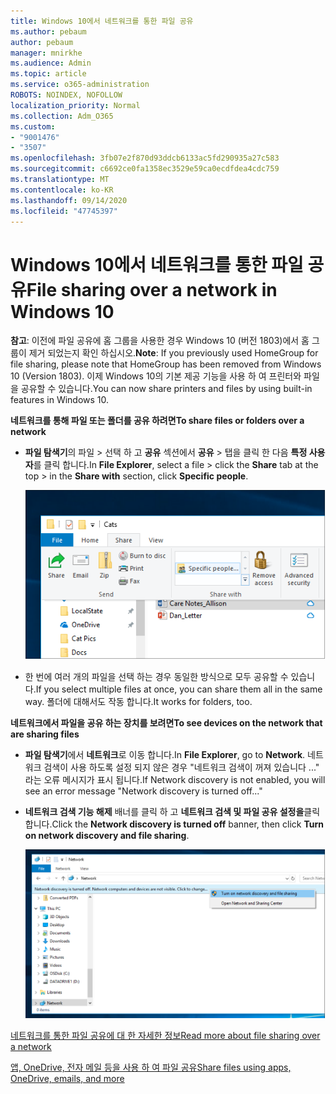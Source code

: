 ```yaml
---
title: Windows 10에서 네트워크를 통한 파일 공유
ms.author: pebaum
author: pebaum
manager: mnirkhe
ms.audience: Admin
ms.topic: article
ms.service: o365-administration
ROBOTS: NOINDEX, NOFOLLOW
localization_priority: Normal
ms.collection: Adm_O365
ms.custom:
- "9001476"
- "3507"
ms.openlocfilehash: 3fb07e2f870d93ddcb6133ac5fd290935a27c583
ms.sourcegitcommit: c6692ce0fa1358ec3529e59ca0ecdfdea4cdc759
ms.translationtype: MT
ms.contentlocale: ko-KR
ms.lasthandoff: 09/14/2020
ms.locfileid: "47745397"
---
```

# <a name="file-sharing-over-a-network-in-windows-10"></a><span data-ttu-id="79855-102">Windows 10에서 네트워크를 통한 파일 공유</span><span class="sxs-lookup"><span data-stu-id="79855-102">File sharing over a network in Windows 10</span></span>

<span data-ttu-id="79855-103">**참고**: 이전에 파일 공유에 홈 그룹을 사용한 경우 Windows 10 (버전 1803)에서 홈 그룹이 제거 되었는지 확인 하십시오.</span><span class="sxs-lookup"><span data-stu-id="79855-103">**Note**: If you previously used HomeGroup for file sharing, please note that HomeGroup has been removed from Windows 10 (Version 1803).</span></span> <span data-ttu-id="79855-104">이제 Windows 10의 기본 제공 기능을 사용 하 여 프린터와 파일을 공유할 수 있습니다.</span><span class="sxs-lookup"><span data-stu-id="79855-104">You can now share printers and files by using built-in features in Windows 10.</span></span>

<span data-ttu-id="79855-105">**네트워크를 통해 파일 또는 폴더를 공유 하려면**</span><span class="sxs-lookup"><span data-stu-id="79855-105">**To share files or folders over a network**</span></span>

- <span data-ttu-id="79855-106">**파일 탐색기**의 파일 > 선택 하 고 **공유** 섹션에서 **공유** > 탭을 클릭 한 다음 **특정 사용자**를 클릭 합니다.</span><span class="sxs-lookup"><span data-stu-id="79855-106">In **File Explorer**, select a file > click the **Share** tab at the top > in the **Share with** section, click **Specific people**.</span></span>

    ![특정 사용자와 파일을 공유 합니다.](media/share-with-specific-people.png)
          
- <span data-ttu-id="79855-108">한 번에 여러 개의 파일을 선택 하는 경우 동일한 방식으로 모두 공유할 수 있습니다.</span><span class="sxs-lookup"><span data-stu-id="79855-108">If you select multiple files at once, you can share them all in the same way.</span></span> <span data-ttu-id="79855-109">폴더에 대해서도 작동 합니다.</span><span class="sxs-lookup"><span data-stu-id="79855-109">It works for folders, too.</span></span>

<span data-ttu-id="79855-110">**네트워크에서 파일을 공유 하는 장치를 보려면**</span><span class="sxs-lookup"><span data-stu-id="79855-110">**To see devices on the network that are sharing files**</span></span>

- <span data-ttu-id="79855-111">**파일 탐색기**에서 **네트워크**로 이동 합니다.</span><span class="sxs-lookup"><span data-stu-id="79855-111">In **File Explorer**, go to **Network**.</span></span> <span data-ttu-id="79855-112">네트워크 검색이 사용 하도록 설정 되지 않은 경우 "네트워크 검색이 꺼져 있습니다 ..." 라는 오류 메시지가 표시 됩니다.</span><span class="sxs-lookup"><span data-stu-id="79855-112">If Network discovery is not enabled, you will see an error message "Network discovery is turned off..."</span></span>

- <span data-ttu-id="79855-113">**네트워크 검색 기능 해제** 배너를 클릭 하 고 **네트워크 검색 및 파일 공유 설정을**클릭 합니다.</span><span class="sxs-lookup"><span data-stu-id="79855-113">Click the **Network discovery is turned off** banner, then click **Turn on network discovery and file sharing**.</span></span>

    ![네트워크 검색 및 파일 공유를 설정 합니다.](media/turn-on-network-discovery.png)

[<span data-ttu-id="79855-115">네트워크를 통한 파일 공유에 대 한 자세한 정보</span><span class="sxs-lookup"><span data-stu-id="79855-115">Read more about file sharing over a network</span></span>](https://support.microsoft.com/help/4092694/windows-10-file-sharing-over-a-network)

[<span data-ttu-id="79855-116">앱, OneDrive, 전자 메일 등을 사용 하 여 파일 공유</span><span class="sxs-lookup"><span data-stu-id="79855-116">Share files using apps, OneDrive, emails, and more</span></span>](https://support.microsoft.com/help/4027674/windows-10-share-files-in-file-explorer)
